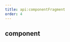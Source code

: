 ```yaml
---
title: api:componentFragment
order: 4
---
```


## component 

<code src="../examples/componentFragment.tsx" />
